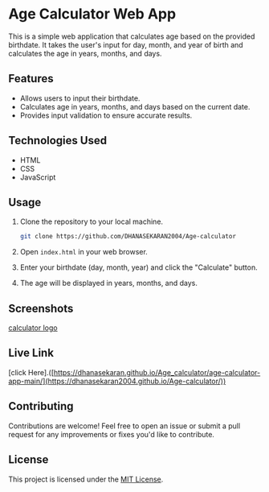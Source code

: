 
# Age Calculator Web App

This is a simple web application that calculates age based on the provided birthdate. It takes the user's input for day, month, and year of birth and calculates the age in years, months, and days.

## Features

- Allows users to input their birthdate.
- Calculates age in years, months, and days based on the current date.
- Provides input validation to ensure accurate results.

## Technologies Used

- HTML
- CSS
- JavaScript

## Usage

1. Clone the repository to your local machine.
   ```bash
   git clone https://github.com/DHANASEKARAN2004/Age-calculator
   ```

2. Open `index.html` in your web browser.

3. Enter your birthdate (day, month, year) and click the "Calculate" button.

4. The age will be displayed in years, months, and days.

## Screenshots

[calculator logo](https://github.com/user-attachments/assets/a27802bf-1e00-4ea8-a6a1-eff30978c824)

## Live Link
[click Here].([https://dhanasekaran.github.io/Age_calculator/age-calculator-app-main/](https://dhanasekaran2004.github.io/Age-calculator/))

## Contributing

Contributions are welcome! Feel free to open an issue or submit a pull request for any improvements or fixes you'd like to contribute.

## License

This project is licensed under the [MIT License](LICENSE).
